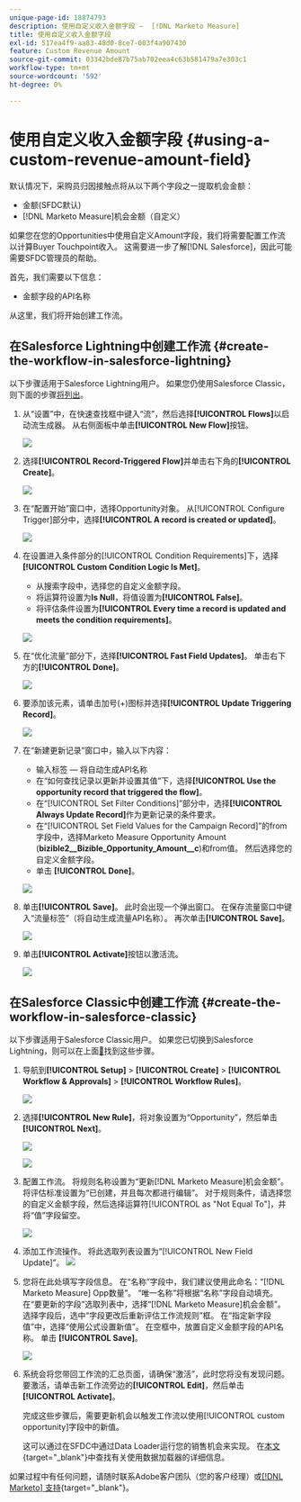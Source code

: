 ```yaml
---
unique-page-id: 18874793
description: 使用自定义收入金额字段 —  [!DNL Marketo Measure]
title: 使用自定义收入金额字段
exl-id: 517ea4f9-aa83-48d0-8ce7-003f4a907430
feature: Custom Revenue Amount
source-git-commit: 03342bde87b75ab702eea4c63b581479a7e303c1
workflow-type: tm+mt
source-wordcount: '592'
ht-degree: 0%

---
```


# 使用自定义收入金额字段 {#using-a-custom-revenue-amount-field}

默认情况下，采购员归因接触点将从以下两个字段之一提取机会金额：

* 金额(SFDC默认)
* [!DNL Marketo Measure]机会金额（自定义）

如果您在您的Opportunities中使用自定义Amount字段，我们将需要配置工作流以计算Buyer Touchpoint收入。 这需要进一步了解[!DNL Salesforce]，因此可能需要SFDC管理员的帮助。

首先，我们需要以下信息：

* 金额字段的API名称

从这里，我们将开始创建工作流。

## 在Salesforce Lightning中创建工作流 {#create-the-workflow-in-salesforce-lightning}

以下步骤适用于Salesforce Lightning用户。 如果您仍使用Salesforce Classic，则下面的步骤[将列出](#create-the-workflow-in-salesforce-classic)。

1. 从“设置”中，在快速查找框中键入“流”，然后选择&#x200B;**[!UICONTROL Flows]**&#x200B;以启动流生成器。 从右侧面板中单击&#x200B;**[!UICONTROL New Flow]**&#x200B;按钮。

   ![](assets/using-a-custom-revenue-amount-field-1.png)

1. 选择&#x200B;**[!UICONTROL Record-Triggered Flow]**&#x200B;并单击右下角的&#x200B;**[!UICONTROL Create]**。

   ![](assets/using-a-custom-revenue-amount-field-2.png)

1. 在“配置开始”窗口中，选择Opportunity对象。 从[!UICONTROL Configure Trigger]部分中，选择&#x200B;**[!UICONTROL A record is created or updated]**。

   ![](assets/using-a-custom-revenue-amount-field-3.png)

1. 在设置进入条件部分的[!UICONTROL Condition Requirements]下，选择&#x200B;**[!UICONTROL Custom Condition Logic Is Met]**。
   * 从搜索字段中，选择您的自定义金额字段。
   * 将运算符设置为&#x200B;**Is Null**，将值设置为&#x200B;**[!UICONTROL False]**。
   * 将评估条件设置为&#x200B;**[!UICONTROL Every time a record is updated and meets the condition requirements]**。

   ![](assets/using-a-custom-revenue-amount-field-4.png)

1. 在“优化流量”部分下，选择&#x200B;**[!UICONTROL Fast Field Updates]**。 单击右下方的&#x200B;**[!UICONTROL Done]**。

   ![](assets/using-a-custom-revenue-amount-field-5.png)

1. 要添加该元素，请单击加号(+)图标并选择&#x200B;**[!UICONTROL Update Triggering Record]**。

   ![](assets/using-a-custom-revenue-amount-field-6.png)

1. 在“新建更新记录”窗口中，输入以下内容：

   * 输入标签 — 将自动生成API名称
   * 在“如何查找记录以更新并设置其值”下，选择&#x200B;**[!UICONTROL Use the opportunity record that triggered the flow]**。
   * 在“[!UICONTROL Set Filter Conditions]”部分中，选择&#x200B;**[!UICONTROL Always Update Record]**&#x200B;作为更新记录的条件要求。
   * 在“[!UICONTROL Set Field Values for the Campaign Record]”的from字段中，选择Marketo Measure Opportunity Amount (**bizible2__Bizible_Opportunity_Amount__c**)和from值。 然后选择您的自定义金额字段。
   * 单击 **[!UICONTROL Done]**。

   ![](assets/using-a-custom-revenue-amount-field-7.png)

1. 单击&#x200B;**[!UICONTROL Save]**。 此时会出现一个弹出窗口。 在保存流量窗口中键入“流量标签”（将自动生成流量API名称）。 再次单击&#x200B;**[!UICONTROL Save]**。

   ![](assets/using-a-custom-revenue-amount-field-8.png)

1. 单击&#x200B;**[!UICONTROL Activate]**&#x200B;按钮以激活流。

   ![](assets/using-a-custom-revenue-amount-field-9.png)

## 在Salesforce Classic中创建工作流 {#create-the-workflow-in-salesforce-classic}

以下步骤适用于Salesforce Classic用户。 如果您已切换到Salesforce Lightning，则可以在上面[&#128279;](#create-the-workflow-in-salesforce-lightning)找到这些步骤。

1. 导航到&#x200B;**[!UICONTROL Setup]** > **[!UICONTROL Create]** > **[!UICONTROL Workflow & Approvals]** > **[!UICONTROL Workflow Rules]**。

   ![](assets/using-a-custom-revenue-amount-field-10.png)

1. 选择&#x200B;**[!UICONTROL New Rule]**，将对象设置为“Opportunity”，然后单击&#x200B;**[!UICONTROL Next]**。

   ![](assets/using-a-custom-revenue-amount-field-11.png)

   ![](assets/using-a-custom-revenue-amount-field-12.png)

1. 配置工作流。 将规则名称设置为“更新[!DNL Marketo Measure]机会金额”。 将评估标准设置为“已创建，并且每次都进行编辑”。 对于规则条件，请选择您的自定义金额字段，然后选择运算符[!UICONTROL as "Not Equal To"]，并将“值”字段留空。

   ![](assets/using-a-custom-revenue-amount-field-13.png)

1. 添加工作流操作。 将此选取列表设置为“[!UICONTROL New Field Update]”。
   ![](assets/using-a-custom-revenue-amount-field-14.png)

1. 您将在此处填写字段信息。 在“名称”字段中，我们建议使用此命名：“[!DNL Marketo Measure] Opp数量”。 “唯一名称”将根据“名称”字段自动填充。 在“要更新的字段”选取列表中，选择“[!DNL Marketo Measure]机会金额”。 选择字段后，选中“字段更改后重新评估工作流规则”框。 在“指定新字段值”中，选择“使用公式设置新值”。 在空框中，放置自定义金额字段的API名称。 单击 **[!UICONTROL Save]**。

   ![](assets/using-a-custom-revenue-amount-field-15.png)

1. 系统会将您带回工作流的汇总页面，请确保“激活”，此时您将没有发现问题。 要激活，请单击新工作流旁边的&#x200B;**[!UICONTROL Edit]**，然后单击&#x200B;**[!UICONTROL Activate]**。

   完成这些步骤后，需要更新机会以触发工作流以使用[!UICONTROL custom opportunity]字段中的新值。

   这可以通过在SFDC中通过Data Loader运行您的销售机会来实现。 在[本文](/help/advanced-marketo-measure-features/custom-revenue-amount/using-data-loader-to-update-marketo-measure-custom-amount-field.md){target="_blank"}中查找有关使用数据加载器的详细信息。

如果过程中有任何问题，请随时联系Adobe客户团队（您的客户经理）或[[!DNL Marketo] 支持](https://nation.marketo.com/t5/support/ct-p/Support){target="_blank"}。
